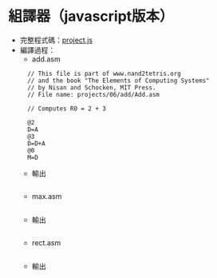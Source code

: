 # 組譯器（javascript版本）

* 完整程式碼：[project.js](https://github.com/ChiaYuSu/sp106b/blob/master/project/project.js)
* 編譯過程：
  * add.asm
  ```assembler
    // This file is part of www.nand2tetris.org
    // and the book "The Elements of Computing Systems"
    // by Nisan and Schocken, MIT Press.
    // File name: projects/06/add/Add.asm

    // Computes R0 = 2 + 3

    @2
    D=A
    @3
    D=D+A
    @0
    M=D
  ```
  * 輸出
  ```

  ```
  * max.asm
  ```

  ```
  * 輸出
  ```

  ```
  * rect.asm
  ```

  ``` 
  * 輸出
  ```

  ```
